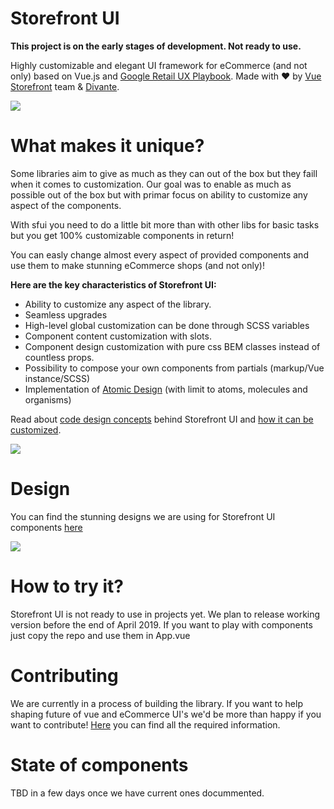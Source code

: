 # Storefront UI

**This project is on the early stages of development. Not ready to use.**

Highly customizable and elegant UI framework for eCommerce (and not only) based on Vue.js and [Google Retail UX Playbook](https://services.google.com/fh/files/events/pdf_retail_ux_playbook.pdf). Made with ❤️ by [Vue Storefront](https://github.com/DivanteLtd/vue-storefront) team & [Divante](https;//divante.co).

![](https://i.ibb.co/7ScVptN/123.png)

# What makes it unique?

Some libraries aim to give as much as they can out of the box but they faill when it comes to customization. Our goal was to enable as much as possible out of the box but with primar focus on ability to customize any aspect of the components. 

With sfui you need to do a little bit more than with other libs for basic tasks but you get 100% customizable components in return!

You can easly change almost every aspect of provided components and use them to make stunning eCommerce shops (and not only)!

**Here are the key characteristics of Storefront UI:**

- Ability to customize any aspect of the library.
- Seamless upgrades
- High-level global customization can be done through SCSS variables
- Component content customization with slots.
- Component design customization with pure css BEM classes instead of countless props.
- Possibility to compose your own components from partials (markup/Vue instance/SCSS)
- Implementation of [Atomic Design](http://bradfrost.com/blog/post/atomic-web-design/) (with limit to atoms, molecules and organisms)

Read about [code design concepts](https://github.com/DivanteLtd/storefront-ui/blob/master/CONTRIBUTING.md) behind Storefront UI and [how it can be customized](./docs/customization.md).

![](https://i.ibb.co/VHTcyrw/1234.png)

# Design

You can find the stunning designs we are using for Storefront UI components [here](https://www.figma.com/file/hrwE3VsMBHgdJoS86rVr4W/Desktop-%26-Mobile-Vue-Storefront?node-id=99%3A0)

![](https://i.ibb.co/7SKbz5K/123457.png)

# How to try it?

Storefront UI is not ready to use in projects yet. We plan to release working version before the end of April 2019.
If you want to play with components just copy the repo and use them in App.vue

# Contributing

We are currently in a process of building the library. If you want to help shaping future of vue and eCommerce UI's we'd be more than happy if you want to contribute! [Here](https://github.com/DivanteLtd/storefront-ui/blob/master/CONTRIBUTING.md) you can find all the required information.

# State of components 

TBD in a few days once we have current ones docummented.
